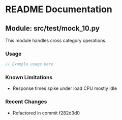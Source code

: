 # README Documentation

## Module: src/test/mock_10.py

This module handles cross category operations.

### Usage

```javascript
// Example usage here
```

### Known Limitations

- Response times spike under load CPU mostly idle

### Recent Changes

- Refactored in commit f282d3d0
